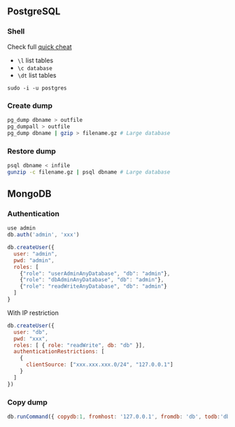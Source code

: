 ## PostgreSQL

### Shell

Check full [quick cheat](https://gist.github.com/Kartones/dd3ff5ec5ea238d4c546)

- `\l` list tables
- `\c database`
- `\dt` list tables

`sudo -i -u postgres`

### Create dump

```bash
pg_dump dbname > outfile
pg_dumpall > outfile
pg_dump dbname | gzip > filename.gz # Large database
```

### Restore dump

```bash
psql dbname < infile
gunzip -c filename.gz | psql dbname # Large database
```

## MongoDB

### Authentication

```javascript
use admin
db.auth('admin', 'xxx')
```

```js
db.createUser({
  user: "admin",
  pwd: "admin",
  roles: [
    {"role": "userAdminAnyDatabase", "db": "admin"},
    {"role": "dbAdminAnyDatabase", "db": "admin"},
    {"role": "readWriteAnyDatabase", "db": "admin"}
  ]
}
```

With IP restriction

```js
db.createUser({
  user: "db",
  pwd: "xxx",
  roles: [ { role: "readWrite", db: "db" }],
  authenticationRestrictions: [
    {
      clientSource: ["xxx.xxx.xxx.0/24", "127.0.0.1"]
    }
  ]
})
```

### Copy dump

```js
db.runCommand({ copydb:1, fromhost: '127.0.0.1', fromdb: 'db', todb:'db'})`
```
